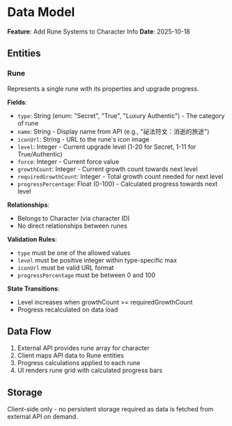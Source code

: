 # Data Model

**Feature**: Add Rune Systems to Character Info
**Date**: 2025-10-18

## Entities

### Rune

Represents a single rune with its properties and upgrade progress.

**Fields**:

- `type`: String (enum: "Secret", "True", "Luxury Authentic") - The category of rune
- `name`: String - Display name from API (e.g., "祕法符文：消逝的旅途")
- `iconUrl`: String - URL to the rune's icon image
- `level`: Integer - Current upgrade level (1-20 for Secret, 1-11 for True/Authentic)
- `force`: Integer - Current force value
- `growthCount`: Integer - Current growth count towards next level
- `requiredGrowthCount`: Integer - Total growth count needed for next level
- `progressPercentage`: Float (0-100) - Calculated progress towards next level

**Relationships**:

- Belongs to Character (via character ID)
- No direct relationships between runes

**Validation Rules**:

- `type` must be one of the allowed values
- `level` must be positive integer within type-specific max
- `iconUrl` must be valid URL format
- `progressPercentage` must be between 0 and 100

**State Transitions**:

- Level increases when growthCount >= requiredGrowthCount
- Progress recalculated on data load

## Data Flow

1. External API provides rune array for character
2. Client maps API data to Rune entities
3. Progress calculations applied to each rune
4. UI renders rune grid with calculated progress bars

## Storage

Client-side only - no persistent storage required as data is fetched from external API on demand.
